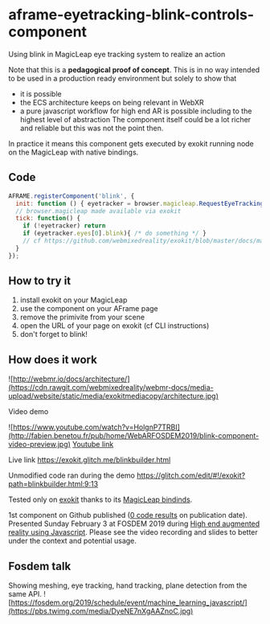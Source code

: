 # aframe-eyetracking-blink-controls-component
Using blink in MagicLeap eye tracking system to realize an action

Note that this is a **pedagogical proof of concept**. This is in no way intended to be used in a production ready environment but solely to show that
- it is possible
- the ECS architecture keeps on being relevant in WebXR
- a pure javascript workflow for high end AR is possible including to the highest level of abstraction
The component itself could be a lot richer and reliable but this was not the point then.

In practice it means this component gets executed by exokit running node on the MagicLeap with native bindings.

## Code
```javascript
AFRAME.registerComponent('blink', {
  init: function () { eyetracker = browser.magicleap.RequestEyeTracking() },
  // browser.magicleap made available via exokit
  tick: function() {
    if (!eyetracker) return
    if (eyetracker.eyes[0].blink){ /* do something */ }
    // cf https://github.com/webmixedreality/exokit/blob/master/docs/magicleap.md
  }
});
```

## How to try it

1. install exokit on your MagicLeap
1. use the component on your AFrame page
1. remove the <a-sky> primivite from your scene
1. open the URL of your page on exokit (cf CLI instructions)
1. don't forget to blink!

## How does it work

![http://webmr.io/docs/architecture/](https://cdn.rawgit.com/webmixedreality/webmr-docs/media-upload/website/static/media/exokitmediacopy/architecture.jpg)

Video demo 

![https://www.youtube.com/watch?v=HolgnP7TRBI](http://fabien.benetou.fr/pub/home/WebARFOSDEM2019/blink-component-video-preview.jpg)
[Youtube link](https://www.youtube.com/watch?v=HolgnP7TRBI)

Live link https://exokit.glitch.me/blinkbuilder.html

Unmodified code ran during the demo https://glitch.com/edit/#!/exokit?path=blinkbuilder.html:9:13

Tested only on [exokit](https://github.com/webmixedreality/exokit) thanks to its [MagicLeap bindinds](https://github.com/webmixedreality/exokit/blob/master/docs/magicleap.md).

1st component on Github published ([0 code results](https://github.com/search?l=Markdown&q=registerComponent+aframe+magicleap&type=Code) on publication date). Presented Sunday February 3 at FOSDEM 2019 during [High end augmented reality using Javascript](https://fosdem.org/2019/schedule/event/machine_learning_javascript/). Please see the video recording and slides to better under the context and potential usage.

## Fosdem talk
Showing meshing, eye tracking, hand tracking, plane detection from the same API.
![https://fosdem.org/2019/schedule/event/machine_learning_javascript/](https://pbs.twimg.com/media/DyeNE7nXgAAZnoC.jpg)

